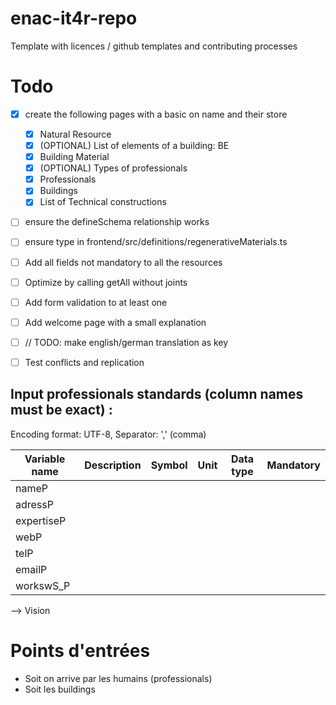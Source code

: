 # enac-it4r-repo

Template with licences / github templates and contributing processes

# Todo
- [x] create the following pages with a basic on name and their store
  - [x] Natural Resource
  - [x] (OPTIONAL) List of elements of a building: BE 
  - [x] Building Material
  - [x] (OPTIONAL) Types of professionals
  - [x] Professionals
  - [x] Buildings
  - [x] List of Technical constructions

- [ ] ensure the defineSchema relationship works
- [ ] ensure type in frontend/src/definitions/regenerativeMaterials.ts
- [ ] Add all fields not mandatory to all the resources
- [ ] Optimize by calling getAll without joints

- [ ] Add form validation to at least one
- [ ] Add welcome page with a small explanation
- [ ] // TODO: make english/german translation as key
- [ ] Test conflicts and replication

## Input professionals	standards (column names must be exact) :

Encoding format: UTF-8, Separator: ',' (comma)


| Variable name         | Description                                             | Symbol    | Unit    | Data type | Mandatory       |
| --------------------- | ------------------------------------------------------- | --------- | ------- | --------- | --------------- |
| nameP                 |                              |        |    |    |               |
| adressP                 |                              |        |    |    |               |
| expertiseP                 |                              |        |    |    |               |
| webP                 |                              |        |    |    |               |
| telP                 |                              |        |    |    |               |
| emailP                 |                              |        |    |    |               |
| workswS_P                 |                              |        |    |    |               |




--> Vision

# Points d'entrées
- Soit on arrive par les humains (professionals)
- Soit les buildings